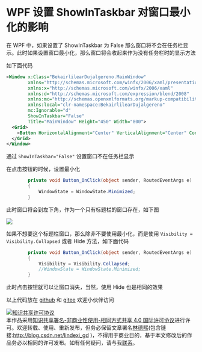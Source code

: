 # WPF 设置 ShowInTaskbar 对窗口最小化的影响

在 WPF 中，如果设置了 ShowInTaskbar 为 False 那么窗口将不会在任务栏显示。此时如果设置窗口最小化，那么窗口将会收起来作为没有任务栏时的显示方法

<!--more-->
<!-- 发布 -->

如下面代码

```xml
<Window x:Class="BekairlilearDujalgereno.MainWindow"
        xmlns="http://schemas.microsoft.com/winfx/2006/xaml/presentation"
        xmlns:x="http://schemas.microsoft.com/winfx/2006/xaml"
        xmlns:d="http://schemas.microsoft.com/expression/blend/2008"
        xmlns:mc="http://schemas.openxmlformats.org/markup-compatibility/2006"
        xmlns:local="clr-namespace:BekairlilearDujalgereno"
        mc:Ignorable="d" 
        ShowInTaskbar="False"
        Title="MainWindow" Height="450" Width="800">
  <Grid>
    <Button HorizontalAlignment="Center" VerticalAlignment="Center" Content="最小化" Click="Button_OnClick" />
  </Grid>
</Window>
```

通过 `ShowInTaskbar="False"` 设置窗口不在任务栏显示

在点击按钮的时候，设置最小化

```csharp
        private void Button_OnClick(object sender, RoutedEventArgs e)
        {
            WindowState = WindowState.Minimized;
        }
```

此时窗口将会到左下角，作为一个只有标题栏的窗口存在，如下图

<!-- ![](image/WPF 设置 ShowInTaskbar 对窗口最小化的影响/WPF 设置 ShowInTaskbar 对窗口最小化的影响0.png) -->

![](http://image.acmx.xyz/lindexi%2F2021318163155400.jpg)

如果不想要这个标题栏窗口，那么除非不要使用最小化，而是使用 `Visibility = Visibility.Collapsed` 或者 Hide 方法，如下面代码

```csharp
        private void Button_OnClick(object sender, RoutedEventArgs e)
        {
            Visibility = Visibility.Collapsed;
            //WindowState = WindowState.Minimized;
        }
```

此时点击按钮就可以让窗口消失，当然，使用 Hide 也是相同的效果

以上代码放在 [github](https://github.com/lindexi/lindexi_gd/tree/9c68faa6/BekairlilearDujalgereno ) 和 [gitee](https://gitee.com/lindexi/lindexi_gd/tree/9c68faa6/BekairlilearDujalgereno ) 欢迎小伙伴访问

<a rel="license" href="http://creativecommons.org/licenses/by-nc-sa/4.0/"><img alt="知识共享许可协议" style="border-width:0" src="https://licensebuttons.net/l/by-nc-sa/4.0/88x31.png" /></a><br />本作品采用<a rel="license" href="http://creativecommons.org/licenses/by-nc-sa/4.0/">知识共享署名-非商业性使用-相同方式共享 4.0 国际许可协议</a>进行许可。欢迎转载、使用、重新发布，但务必保留文章署名[林德熙](http://blog.csdn.net/lindexi_gd)(包含链接:http://blog.csdn.net/lindexi_gd )，不得用于商业目的，基于本文修改后的作品务必以相同的许可发布。如有任何疑问，请与我[联系](mailto:lindexi_gd@163.com)。
